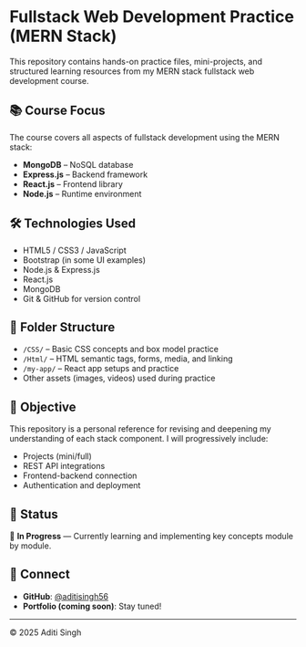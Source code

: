# Fullstack Web Development Practice (MERN Stack)

This repository contains hands-on practice files, mini-projects, and structured learning resources from my MERN stack fullstack web development course.

## 📚 Course Focus

The course covers all aspects of fullstack development using the MERN stack:

- **MongoDB** – NoSQL database
- **Express.js** – Backend framework
- **React.js** – Frontend library
- **Node.js** – Runtime environment

## 🛠 Technologies Used

- HTML5 / CSS3 / JavaScript
- Bootstrap (in some UI examples)
- Node.js & Express.js
- React.js
- MongoDB
- Git & GitHub for version control

## 📁 Folder Structure

- `/CSS/` – Basic CSS concepts and box model practice
- `/Html/` – HTML semantic tags, forms, media, and linking
- `/my-app/` – React app setups and practice
- Other assets (images, videos) used during practice

## 🚀 Objective

This repository is a personal reference for revising and deepening my understanding of each stack component. I will progressively include:

- Projects (mini/full)
- REST API integrations
- Frontend-backend connection
- Authentication and deployment

## 📌 Status

🧠 **In Progress** — Currently learning and implementing key concepts module by module.

## 🔗 Connect

- **GitHub**: [@aditisingh56](https://github.com/aditisingh56)
- **Portfolio (coming soon)**: Stay tuned!

---

© 2025 Aditi Singh
